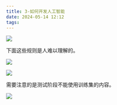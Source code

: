 ```yaml
---
title: 3-如何开发人工智能
date: 2024-05-14 12:12
tags:
---
```

![](images/posts/Pasted%20image%2020240514121249.png)

下面这些规则是人难以理解的。

![](images/posts/Pasted%20image%2020240514121338.png)

![](images/posts/Pasted%20image%2020240514121422.png)

需要注意的是测试阶段不能使用训练集的内容。

![](images/posts/Pasted%20image%2020240514121948.png)

